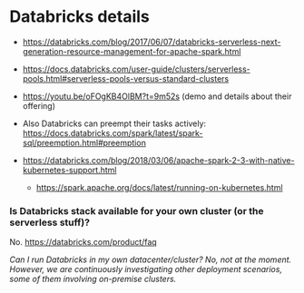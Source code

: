 # Databricks details 

  * https://databricks.com/blog/2017/06/07/databricks-serverless-next-generation-resource-management-for-apache-spark.html

  * https://docs.databricks.com/user-guide/clusters/serverless-pools.html#serverless-pools-versus-standard-clusters

  * https://youtu.be/oFOgKB4OlBM?t=9m52s (demo and details about their offering) 

  * Also Databricks can preempt their tasks actively: https://docs.databricks.com/spark/latest/spark-sql/preemption.html#preemption
  
  * https://databricks.com/blog/2018/03/06/apache-spark-2-3-with-native-kubernetes-support.html
    * https://spark.apache.org/docs/latest/running-on-kubernetes.html
   
### Is Databricks stack available for your own cluster (or the serverless stuff)? 
No. https://databricks.com/product/faq 

*Can I run Databricks in my own datacenter/cluster? No, not at the moment. However, we are continuously investigating other deployment scenarios, some of them involving on-premise clusters.*


